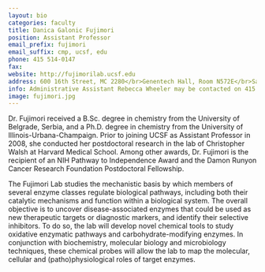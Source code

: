 ```yaml
---
layout: bio
categories: faculty
title: Danica Galonic Fujimori
position: Assistant Professor
email_prefix: fujimori
email_suffix: cmp, ucsf, edu
phone: 415 514-0147
fax: 
website: http://fujimorilab.ucsf.edu
address: 600 16th Street, MC 2280</br>Genentech Hall, Room N572E</br>San Francisco, CA 94158-2280</br>
info: Administrative Assistant Rebecca Wheeler may be contacted on 415 514-1283 or at <span class="e">rebecca.wheeler / ucsf, edu </span>
image: fujimori.jpg
---
```


Dr. Fujimori received a B.Sc. degree in chemistry from the University of Belgrade, Serbia, and a Ph.D. degree in chemistry from the University of Illinois-Urbana-Champaign. Prior to joining UCSF as Assistant Professor in 2008, she conducted her postdoctoral research in the lab of Christopher Walsh at Harvard Medical School. Among other awards, Dr. Fujimori is the recipient of an NIH Pathway to Independence Award and the Damon Runyon Cancer Research Foundation Postdoctoral Fellowship.  

The Fujimori Lab studies the mechanistic basis by which members of several enzyme classes regulate biological pathways, including both their catalytic mechanisms and function within a biological system. The overall objective is to uncover disease-associated enzymes that could be used as new therapeutic targets or diagnostic markers, and identify their selective inhibitors. To do so, the lab will develop novel chemical tools to study oxidative enzymatic pathways and carbohydrate-modifying enzymes. In conjunction with biochemistry, molecular biology and microbiology techniques, these chemical probes will allow the lab to map the molecular, cellular and (patho)physiological roles of target enzymes.
